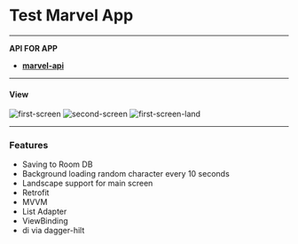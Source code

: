# Test Marvel App
---
__API FOR APP__

- __[marvel-api](https://developer.marvel.com/)__

---

#### View
![first-screen](https://user-images.githubusercontent.com/52505948/159188310-bb134baa-83ba-46f6-b682-adc29175689d.png)
![second-screen](https://user-images.githubusercontent.com/52505948/159188270-4b620ac2-be02-49b6-9467-0a5015262214.png)
![first-screen-land](https://user-images.githubusercontent.com/52505948/159188454-44c4dd64-ccf0-41b1-b15b-1d6ed14ffb1a.png)

---

### Features
- Saving to Room DB
- Background loading random character every 10 seconds
- Landscape support for main screen
- Retrofit
- MVVM
- List Adapter
- ViewBinding
- di via dagger-hilt
 
